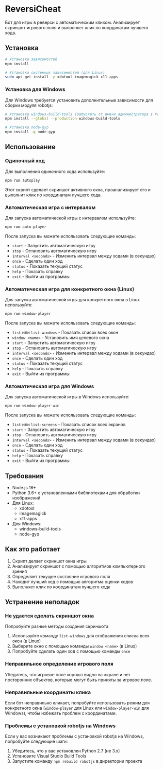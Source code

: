# ReversiCheat

Бот для игры в реверси с автоматическим кликом. Анализирует скриншот игрового поля и выполняет клик по координатам лучшего хода.

## Установка

```bash
# Установка зависимостей
npm install

# Установка системных зависимостей (для Linux)
sudo apt-get install -y xdotool imagemagick x11-apps
```

### Установка для Windows

Для Windows требуется установить дополнительные зависимости для сборки модуля robotjs:

```bash
# Установка windows-build-tools (запускать от имени администратора в PowerShell)
npm install --global --production windows-build-tools

# Установка node-gyp
npm install -g node-gyp
```

## Использование

### Одиночный ход

Для выполнения одиночного хода используйте:

```bash
npm run autoplay
```

Этот скрипт сделает скриншот активного окна, проанализирует его и выполнит клик по координатам лучшего хода.

### Автоматическая игра с интервалом

Для запуска автоматической игры с интервалом используйте:

```bash
npm run auto-player
```

После запуска вы можете использовать следующие команды:

- `start` - Запустить автоматическую игру
- `stop` - Остановить автоматическую игру
- `interval <seconds>` - Изменить интервал между ходами (в секундах)
- `once` - Сделать один ход
- `status` - Показать текущий статус
- `help` - Показать справку
- `exit` - Выйти из программы

### Автоматическая игра для конкретного окна (Linux)

Для запуска автоматической игры для конкретного окна в Linux используйте:

```bash
npm run window-player
```

После запуска вы можете использовать следующие команды:

- `list` или `list-windows` - Показать список всех окон
- `window <name>` - Установить имя целевого окна
- `start` - Запустить автоматическую игру
- `stop` - Остановить автоматическую игру
- `interval <seconds>` - Изменить интервал между ходами (в секундах)
- `once` - Сделать один ход
- `status` - Показать текущий статус
- `help` - Показать справку
- `exit` - Выйти из программы

### Автоматическая игра для Windows

Для запуска автоматической игры в Windows используйте:

```bash
npm run window-player-win
```

После запуска вы можете использовать следующие команды:

- `list` или `list-screens` - Показать список всех экранов
- `start` - Запустить автоматическую игру
- `stop` - Остановить автоматическую игру
- `interval <seconds>` - Изменить интервал между ходами (в секундах)
- `once` - Сделать один ход
- `status` - Показать текущий статус
- `help` - Показать справку
- `exit` - Выйти из программы

## Требования

- Node.js 18+
- Python 3.6+ с установленными библиотеками для обработки изображений
- Для Linux:
  - xdotool
  - imagemagick
  - x11-apps
- Для Windows:
  - windows-build-tools
  - node-gyp

## Как это работает

1. Скрипт делает скриншот окна игры
2. Анализирует скриншот с помощью алгоритмов компьютерного зрения
3. Определяет текущее состояние игрового поля
4. Находит лучший ход с помощью алгоритма оценки ходов
5. Выполняет клик по координатам лучшего хода

## Устранение неполадок

### Не удается сделать скриншот окна

Попробуйте разные методы создания скриншота:

1. Используйте команду `list-windows` для отображения списка всех окон (в Linux)
2. Выберите окно с помощью команды `window <name>` (в Linux)
3. Попробуйте сделать один ход с помощью команды `once`

### Неправильное определение игрового поля

Убедитесь, что игровое поле хорошо видно на экране и нет посторонних объектов, которые могут быть приняты за игровое поле.

### Неправильные координаты клика

Если бот неправильно кликает, попробуйте использовать режим для конкретного окна (`window-player` для Linux или `window-player-win` для Windows), чтобы избежать проблем с координатами.

### Проблемы с установкой robotjs на Windows

Если у вас возникают проблемы с установкой robotjs на Windows, попробуйте следующие шаги:

1. Убедитесь, что у вас установлен Python 2.7 (не 3.x)
2. Установите Visual Studio Build Tools
3. Запустите команду `npm rebuild robotjs` в директории проекта
